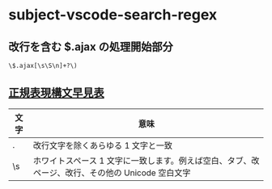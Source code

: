 # subject-vscode-search-regex

## 改行を含む $.ajax の処理開始部分
```txt
\$.ajax[\s\S\n]+?\)
```

## [正規表現構文早見表](https://developer.mozilla.org/ja/docs/Web/JavaScript/Guide/Regular_expressions/Cheatsheet)


| 文字 | 意味 |
----|---- 
| . | 改行文字を除くあらゆる 1 文字と一致 |
| \s | ホワイトスペース 1 文字に一致します。例えば空白、タブ、改ページ、改行、その他の Unicode 空白文字 |
